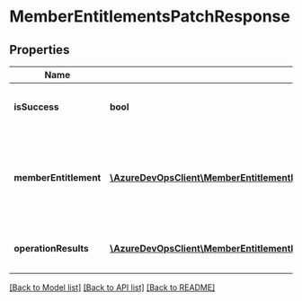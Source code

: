 # MemberEntitlementsPatchResponse

## Properties
Name | Type | Description | Notes
------------ | ------------- | ------------- | -------------
**isSuccess** | **bool** | True if all operations were successful. | [optional] 
**memberEntitlement** | [**\AzureDevOpsClient\MemberEntitlementManagement\AzureDevOpsClient\MemberEntitlementManagement\Model\MemberEntitlement**](MemberEntitlement.md) | Result of the member entitlement after the operations. have been applied | [optional] 
**operationResults** | [**\AzureDevOpsClient\MemberEntitlementManagement\AzureDevOpsClient\MemberEntitlementManagement\Model\OperationResult[]**](OperationResult.md) | List of results for each operation | [optional] 

[[Back to Model list]](../README.md#documentation-for-models) [[Back to API list]](../README.md#documentation-for-api-endpoints) [[Back to README]](../README.md)


